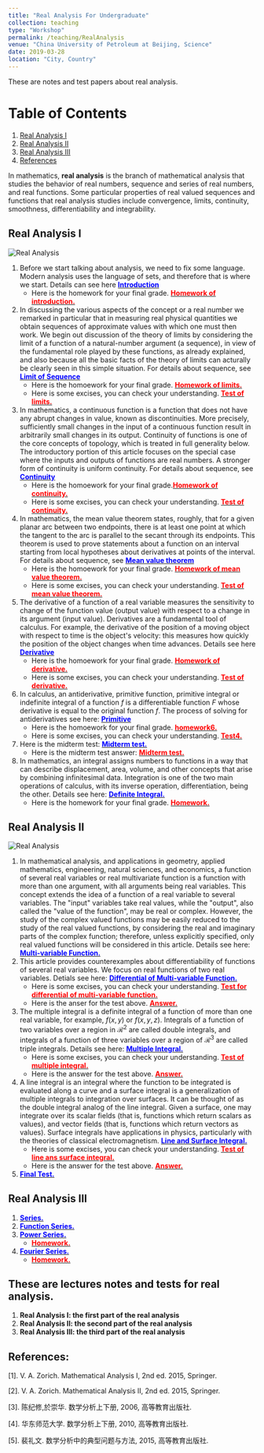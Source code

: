 ```yaml
---
title: "Real Analysis For Undergraduate"
collection: teaching
type: "Workshop"
permalink: /teaching/RealAnalysis
venue: "China University of Petroleum at Beijing, Science"
date: 2019-03-28
location: "City, Country"
---
```

These are notes and test papers about real analysis.

# Table of Contents
1. [Real Analysis I](#analysis1)
2. [Real Analysis II](#analysis2)
3. [Real Analysis III](#analysis3)
4. [References](#references)


In mathematics, **real analysis** is the branch of mathematical analysis that studies 
the behavior of real numbers, sequence and series of real numbers, and real functions.
Some particular properties of real valued sequences and functions that real analysis 
studies include convergence, limits, continuity, smoothness, differentiability and 
integrability.

<a name="analysis1"></a>
## Real Analysis I
![Real Analysis](/images/analysis1.png)

1. Before we start talking about analysis, we need to fix some language. Modern analysis uses the language of sets, and therefore that is where we start. Details can see here [<span style="color:blue">**Introduction**</span>](http://wuguoning.github.io/files/analysis/introduction.pdf)
   - Here is the homework for your final grade. [<span style="color:red">**Homework of introduction.**</span>](http://wuguoning.github.io/files/analysis/homework1.pdf)
2. In discussing the various aspects of the concept or a real number we remarked in particular that in measuring real physical quantities we obtain sequences of approximate values with which one must then work. We begin out discussion of the theory of limits by considering the limit of a function of a natural-number argument (a sequence), in view of the fundamental role played by these functions, as already explained, and also because all the basic facts of the theory of limits can acturally be clearly seen in this simple situation. For details about sequence, see [<span style="color:blue">**Limit of Sequence**</span>](http://wuguoning.github.io/files/analysis/limits.pdf)
   - Here is the homoework for your final grade.  [<span style="color:red">**Homework of limits.**</span>](http://wuguoning.github.io/files/analysis/homework2.pdf)
   - Here is some excises, you can check your understanding. [<span style="color:red">**Test of limits.**</span>](http://wuguoning.github.io/files/analysis/test1.pdf)
3. In mathematics, a continuous function is a function that does not have any abrupt changes in value, known as discontinuities. More precisely, sufficiently small changes in the input of a continuous function result in arbitrarily small changes in its output. Continuity of functions is one of the core concepts of topology, which is treated in full generality below. The introductory portion of this article focuses on the special case where the inputs and outputs of functions are real numbers. A stronger form of continuity is uniform continuity. For details about sequence, see [<span style="color:blue">**Continuity**</span>](http://wuguoning.github.io/files/analysis/continuity.pdf)
   - Here is the homoework for your final grade.[<span style="color:red">**Homework of continuity.**</span>](http://wuguoning.github.io/files/analysis/homework3.pdf)
   - Here is some excises, you can check your understanding. [<span style="color:red">**Test of continuity.**</span>](http://wuguoning.github.io/files/analysis/test2.pdf)
4. In mathematics, the mean value theorem states, roughly, that for a given planar arc between two endpoints, there is at least one point at which the tangent to the arc is parallel to the secant through its endpoints. This theorem is used to prove statements about a function on an interval starting from local hypotheses about derivatives at points of the interval. For details about sequence, see [<span style="color:blue">**Mean value theorem**</span>](http://wuguoning.github.io/files/analysis/meanvalue.pdf)
   - Here is the homoework for your final grade. [<span style="color:red">**Homework of mean value theorem.**</span>](http://wuguoning.github.io/files/analysis/homework4.pdf)
   - Here is some excises, you can check your understanding. [<span style="color:red">**Test of mean value theorem.**</span>](http://wuguoning.github.io/files/analysis/test3.pdf)
5. The derivative of a function of a real variable measures the sensitivity to change of the function value (output value) with respect to a change in its argument (input value). Derivatives are a fundamental tool of calculus. For example, the derivative of the position of a moving object with respect to time is the object's velocity: this measures how quickly the position of the object changes when time advances. Details see here [<span style="color:blue">**Derivative**</span>](http://wuguoning.github.io/files/analysis/derivative.pdf)
   - Here is the homoework for your final grade. [<span style="color:red">**Homework of derivative.**</span>](http://wuguoning.github.io/files/analysis/homework5.pdf)
   - Here is some excises, you can check your understanding. [<span style="color:red">**Test of derivative.**</span>](http://wuguoning.github.io/files/analysis/test4.pdf)
6. In calculus, an antiderivative, primitive function, primitive integral or indefinite integral of a function $f$ is a differentiable function $F$ whose derivative is equal to the original function $f$. The process of solving for antiderivatives see here: [<span style="color:blue">**Primitive**</span>](http://wuguoning.github.io/files/analysis/primitive.pdf)
   -  Here is the homoework for your final grade. [<span style="color:red">**homework6.**</span>](http://wuguoning.github.io/files/analysis/primitive_homework.pdf) 
   - Here is some excises, you can check your understanding. [<span style="color:red">**Test4.**</span>](http://wuguoning.github.io/files/analysis/test4.pdf)
7. Here is the midterm test: [<span style="color:blue">**Midterm test.**</span>](http://wuguoning.github.io/files/analysis/midtermtest18-19-1.pdf)
   - Here is the midterm test answer: [<span style="color:red">**Midterm test.**</span>](http://wuguoning.github.io/files/analysis/17-18-1-real-analysis-mid-term-test.pdf)
8. In mathematics, an integral assigns numbers to functions in a way that can describe displacement, area, volume, and other concepts that arise by combining infinitesimal data. Integration is one of the two main operations of calculus, with its inverse operation, differentiation, being the other. Details see here: [<span style="color:blue">**Definite Integral.**</span>](http://wuguoning.github.io/files/analysis/integral.pdf)
   - Here is the homework for your final grade. [<span style="color:red">**Homework.**</span>](http://wuguoning.github.io/files/analysis/integral_homework.pdf)

<a name="analysis2"></a>
## Real Analysis II
![Real Analysis](/images/analysis2.png)

1. In mathematical analysis, and applications in geometry, applied mathematics, engineering, natural sciences, and economics, a function of several real variables or real multivariate function is a function with more than one argument, with all arguments being real variables. This concept extends the idea of a function of a real variable to several variables. The "input" variables take real values, while the "output", also called the "value of the function", may be real or complex. However, the study of the complex valued functions may be easily reduced to the study of the real valued functions, by considering the real and imaginary parts of the complex function; therefore, unless explicitly specified, only real valued functions will be considered in this article. Details see here: [<span style="color:blue">**Multi-variable Function.**</span>](http://wuguoning.github.io/files/analysis/mul_var_fun.pdf)
2. This article provides counterexamples about differentiability of functions of several real variables. We focus on real functions of two real variables. Detials see here: [<span style="color:blue">**Differential of Multi-variable Function.**</span>](http://wuguoning.github.io/files/analysis/diff_multi_var.pdf)
    - Here is some excises, you can check your understanding.  [<span style="color:red">**Test for differential of multi-variable function.**</span>](http://wuguoning.github.io/files/analysis/test6.pdf)
    - Here is the anser for the test above. [<span style="color:red">**Answer.**</span>](http://wuguoning.github.io/files/analysis/mulvar_diff_test_ans.pdf)
3. The multiple integral is a definite integral of a function of more than one real variable, for example, $f(x,y)$ or $f(x, y, z)$. Integrals of a function of two variables over a region in $\mathcal{R}^2$ are called double integrals, and integrals of a function of three variables over a region of $\mathcal{R}^3$ are called triple integrals. Details see here: [<span style="color:blue">**Multiple Integral.**</span>](http://wuguoning.github.io/files/analysis/mul_int.pdf)
    - Here is some excises, you can check your understanding.  [<span style="color:red">**Test of multiple integral.**</span>](http://wuguoning.github.io/files/analysis/mul_int_test.pdf)
    - Here is the answer for the test above. [<span style="color:red">**Answer.**</span>](http://wuguoning.github.io/files/analysis/mulvar_int_test_ans.pdf)
4. A line integral is an integral where the function to be integrated is evaluated along a curve and a surface integral is a generalization of multiple integrals to integration over surfaces. It can be thought of as the double integral analog of the line integral. Given a surface, one may integrate over its scalar fields (that is, functions which return scalars as values), and vector fields (that is, functions which return vectors as values). Surface integrals have applications in physics, particularly with the theories of classical electromagnetism. [<span style="color:blue">**Line and Surface Integral.**</span>](http://wuguoning.github.io/analysis/files/line_and_surface.pdf)
     - Here is some excises, you can check your understanding.  [<span style="color:red">**Test of line ans surface integral.**</span>](http://wuguoning.github.io/files/analysis/line_surface_int_test.pdf)
    - Here is the answer for the test above. [<span style="color:red">**Answer.**</span>](http://wuguoning.github.io/files/analysis/lineSurface_test_ans.pdf)
5. [<span style="color:blue">**Final Test.**</span>](http://wuguoning.github.io/files/analysis/2018-2019-2-final-test-and-ans.pdf)

<a name="analysis3"></a>
## Real Analysis III
1. [<span style="color:blue">**Series.**</span>](http://wuguoning.github.io/files/analysis/series.pdf)
2. [<span style="color:blue">**Function Series.**</span>](http://wuguoning.github.io/files/analysis/function_series.pdf)
3. [<span style="color:blue">**Power Series.**</span>](http://wuguoning.github.io/files/analysis/powerSeries.pdf)
    * [<span style="color:red">**Homework.**</span>](http://wuguoning.github.io/files/analysis/homework_power_series.pdf)
4. [<span style="color:blue">**Fourier Series.**</span>](http://wuguoning.github.io/files/analysis/fourierSeries.pdf)
    * [<span style="color:red">**Homework.**</span>](http://wuguoning.github.io/files/analysis/homework_fourier_series.pdf)


## These are lectures notes and tests for real analysis.
  1. **Real Analysis I: the first part of the real analysis**
  2. **Real Analysis II: the second part of the real analysis**
  3. **Real Analysis III: the third part of the real analysis**


<a name="analysis3"></a>
## References:
  [1]. V. A. Zorich. Mathematical Analysis I, 2nd ed. 2015, Springer.

  [2]. V. A. Zorich. Mathematical Analysis II, 2nd ed. 2015, Springer.

  [3]. 陈纪修,於崇华. 数学分析上下册, 2006, 高等教育出版社.

  [4]. 华东师范大学. 数学分析上下册, 2010, 高等教育出版社.

  [5]. 裴礼文. 数学分析中的典型问题与方法, 2015, 高等教育出版社.
